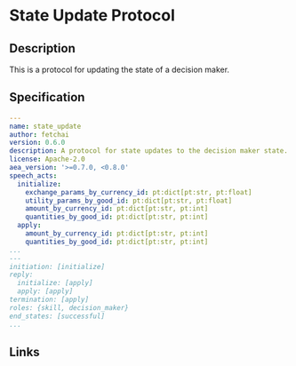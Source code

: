 # State Update Protocol

## Description

This is a protocol for updating the state of a decision maker.

## Specification

```yaml
---
name: state_update
author: fetchai
version: 0.6.0
description: A protocol for state updates to the decision maker state.
license: Apache-2.0
aea_version: '>=0.7.0, <0.8.0'
speech_acts:
  initialize:
    exchange_params_by_currency_id: pt:dict[pt:str, pt:float]
    utility_params_by_good_id: pt:dict[pt:str, pt:float]
    amount_by_currency_id: pt:dict[pt:str, pt:int]
    quantities_by_good_id: pt:dict[pt:str, pt:int]
  apply:
    amount_by_currency_id: pt:dict[pt:str, pt:int]
    quantities_by_good_id: pt:dict[pt:str, pt:int]
...
---
initiation: [initialize]
reply:
  initialize: [apply]
  apply: [apply]
termination: [apply]
roles: {skill, decision_maker}
end_states: [successful]
...
```

## Links
